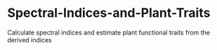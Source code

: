# Spectral-Indices-and-Plant-Traits
Calculate spectral indices and estimate plant functional traits from the derived indices

